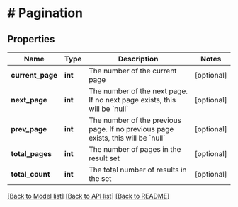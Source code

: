 # # Pagination

## Properties

Name | Type | Description | Notes
------------ | ------------- | ------------- | -------------
**current_page** | **int** | The number of the current page | [optional] 
**next_page** | **int** | The number of the next page. If no next page exists, this will be &#x60;null&#x60; | [optional] 
**prev_page** | **int** | The number of the previous page. If no previous page exists, this will be &#x60;null&#x60; | [optional] 
**total_pages** | **int** | The number of pages in the result set | [optional] 
**total_count** | **int** | The total number of results in the set | [optional] 

[[Back to Model list]](../../README.md#documentation-for-models) [[Back to API list]](../../README.md#documentation-for-api-endpoints) [[Back to README]](../../README.md)


